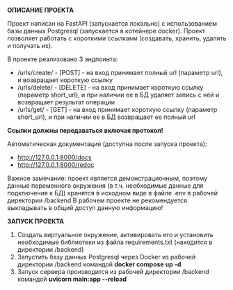 **ОПИСАНИЕ ПРОЕКТА**

Проект написан на FastAPI (запускается локально) с использованием базы данных Postgresql (запускается в котейнере docker).
Проект позволяет работать с короткими ссылками (создавать, хранить, удалять и получать их).

В проекте реализовано 3 эндпоинта:
  - /urls/create/ - [POST] - на вход принимает полный url (параметр url), и возвращает короткую ссылку
  - /urls/delete/ - [DELETE] - на вход принимает короткую ссылку (параметр short_url), и при наличии ее в БД удаляет запись с ней и возвращает результат операции
  - /urls/get/ - [GET] - на вход принимает короткую ссылку (параметр short_url), и при наличии ее в БД возвращает ее полный url

**Ссылки должны передаваться включая протокол!**

Автоматическая документация (доступна после запуска проекта):
  - http://127.0.0.1:8000/docs
  - http://127.0.0.1:8000/redoc

Важное замечание: проект является демонстрационным, поэтому данные переменного окружения (в т.ч. необходимые данные для подключения к БД) хранятся в исходном виде в файле .env в рабочей директории /backend
В рабочем проекте не рекомендуется выкладывать в общий доступ данную информацию!

**ЗАПУСК ПРОЕКТА**
1. Создать виртуальное окружение, активировать его и установить необходимые библиотеки из файла requirements.txt (находится в директории /backend)
2. Запустить базу данных Postgresql через Docker из рабочей директории /backend командой **docker compose up -d**
3. Запуск сервера производится из рабочей директории /backend командой **uvicorn main:app --reload**
